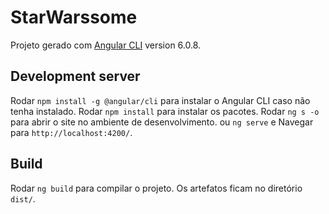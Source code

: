 # StarWarssome

Projeto gerado com [Angular CLI](https://github.com/angular/angular-cli) version 6.0.8.

## Development server

Rodar `npm install -g @angular/cli` para instalar o Angular CLI caso não tenha instalado.
Rodar `npm install` para instalar os pacotes.
Rodar `ng s -o` para abrir o site no ambiente de desenvolvimento. ou `ng serve` e Navegar para `http://localhost:4200/`.

## Build

Rodar `ng build` para compilar o projeto. Os artefatos ficam no diretório `dist/`.
